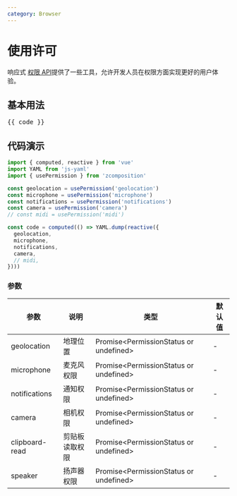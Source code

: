 ```yaml
---
category: Browser
---
```


# 使用许可

响应式 [权限 API](https://developer.mozilla.org/en-US/docs/Web/API/Permissions_API)提供了一些工具，允许开发人员在权限方面实现更好的用户体验。

## 基本用法

<script setup lang="ts">
import { computed, reactive } from 'vue'
import YAML from 'js-yaml'
import { usePermission } from '@lib'
console.log(usePermission);
const geolocation = usePermission('geolocation')
const microphone = usePermission('microphone')
const notifications = usePermission('notifications')
const camera = usePermission('camera')
// const midi = usePermission('midi')

const code = computed(() => YAML.dump(reactive({
  geolocation,
  microphone,
  notifications,
  camera,
  // midi,
})))
</script>


<pre>{{ code }}</pre>



## 代码演示

```js
import { computed, reactive } from 'vue'
import YAML from 'js-yaml'
import { usePermission } from 'zcomposition'

const geolocation = usePermission('geolocation')
const microphone = usePermission('microphone')
const notifications = usePermission('notifications')
const camera = usePermission('camera')
// const midi = usePermission('midi')

const code = computed(() => YAML.dump(reactive({
  geolocation,
  microphone,
  notifications,
  camera,
  // midi,
})))
```

### 参数

| 参数       | 说明                 | 类型         | 默认值  |
| -------    | ------------------- | ----------- | ------ |
| geolocation | 地理位置	         | Promise\<PermissionStatus or undefined\> 	    | -       |
| microphone   | 麦克风权限          | Promise\<PermissionStatus or undefined\>    | -       |
| notifications   | 通知权限          | Promise\<PermissionStatus or undefined\>    | -       |
| camera   | 相机权限          | Promise\<PermissionStatus or undefined\>    | -       |
| clipboard-read   | 剪贴板读取权限         | Promise\<PermissionStatus or undefined\>    | -       |
| speaker   | 扬声器权限          | Promise\<PermissionStatus or undefined\>   | -       |
